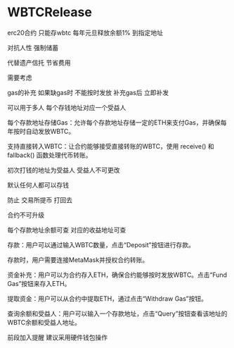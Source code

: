 # WBTCRelease


erc20合约 只能存wbtc  每年元旦释放余额1% 到指定地址

对抗人性 强制储蓄

代替遗产信托 节省费用


需要考虑

gas的补充
如果缺gas时 不能按时发放
补充gas后 立即补发

可以用于多人
每个存钱地址对应一个受益人

每个存款地址存储Gas：允许每个存款地址存储一定的ETH来支付Gas，并确保每年按时自动发放WBTC。

支持直接转入WBTC：让合约能够接受直接转账的WBTC，使用 receive() 和 fallback() 函数处理代币转账。

初次打钱的地址为受益人 受益人不可更改

默认任何人都可以存钱 

防止 交易所提币 打回去

合约不可升级

每个存款地址余额可查 对应的收益地址可查

存款：用户可以通过输入WBTC数量，点击“Deposit”按钮进行存款。

存款时，用户需要连接MetaMask并授权合约转账。

资金补充：用户可以为合约存入ETH，确保合约能够按时发放WBTC。点击“Fund Gas”按钮来存入ETH。

提取资金：用户可以从合约中提取ETH，通过点击“Withdraw Gas”按钮。

查询余额和受益人：用户可以输入一个存款地址，点击“Query”按钮查看该地址的WBTC余额和受益人地址。

前段加入提醒 建议采用硬件钱包操作

